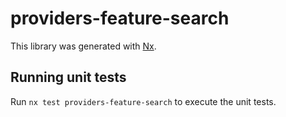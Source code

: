 # providers-feature-search

This library was generated with [Nx](https://nx.dev).

## Running unit tests

Run `nx test providers-feature-search` to execute the unit tests.
